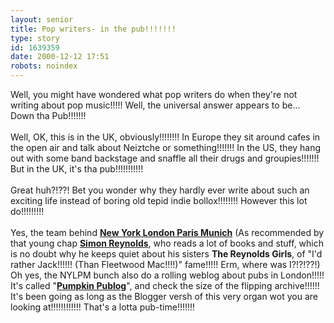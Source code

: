 ```yaml
---
layout: senior
title: Pop writers- in the pub!!!!!!!
type: story
id: 1639359
date: 2000-12-12 17:51
robots: noindex
---
```

Well, you might have wondered what pop writers do when they're not writing about pop music!!!!! Well, the universal answer appears to be... Down tha Pub!!!!!!! <br/><br/>Well, OK, this is in the UK, obviously!!!!!!!! In Europe they sit around cafes in the open air and talk about Neiztche or something!!!!!!! In the US, they hang out with some band backstage and snaffle all their drugs and groupies!!!!!!! But in the UK, it's tha pub!!!!!!!!!!!<br/><br/>Great huh?!??! Bet you wonder why they hardly ever write about such an exciting life instead of boring old tepid indie bollox!!!!!!!! However this lot do!!!!!!!!!<br/><br/>Yes, the team behind <b><a href="http://www.netcomuk.co.uk/~tewing/singlesb.html">New York London Paris Munich</a></b> (As recommended by that young chap <a href="http://members.aol.com/blissout/front.htm"><b>Simon Reynolds</b></a>, who reads a lot of books and stuff, which is no doubt why he keeps quiet about his sisters <b>The Reynolds Girls</b>, of "I'd rather Jack!!!!!! (Than Fleetwood Mac!!!!)" fame!!!!! Erm, where was I?!?!??!) Oh yes, the NYLPM bunch also do a rolling weblog about pubs in London!!!!! It's called "<b><a href="http://pumpkinpublog.blogspot.com/">Pumpkin Publog</a></b>", and check the size of the flipping archive!!!!!! It's been going as long as the Blogger versh of this very organ wot you are looking at!!!!!!!!!!!! That's a lotta pub-time!!!!!!!